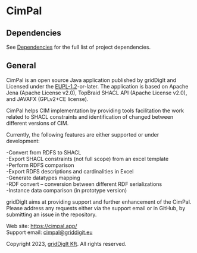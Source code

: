 # CimPal

## Dependencies

See [Dependencies](dependencies.md) for the full list of project dependencies.

## General
CimPal is an open source Java application published by gridDigIt and Licensed under the [EUPL-1.2](https://joinup.ec.europa.eu/collection/eupl/eupl-text-eupl-12)-or-later.
The application is based on Apache Jena (Apache License v2.0), TopBraid SHACL API (Apache License v2.0), and JAVAFX (GPLv2+CE license).

CimPal helps CIM implementation by providing tools facilitation the work related to SHACL constraints and identification of changed between different versions of CIM.

Currently, the following features are either supported or under development:

-Convert from RDFS to SHACL\
-Export SHACL constraints (not full scope) from an excel template\
-Perform RDFS comparison\
-Export RDFS descriptions and cardinalities in Excel\
-Generate datatypes mapping\
-RDF convert – conversion between different RDF serializations\
-Instance data comparison (in prototype version)

gridDigIt aims at providing support and further enhancement of the CimPal. Please address any requests either via the support email or in GitHub, by submitting an issue in the repository.

Web site: https://cimpal.app/ \
Support email: cimpal@griddigit.eu 

Copyright 2023, [gridDigIt Kft](https://griddigit.eu). All rights reserved.
